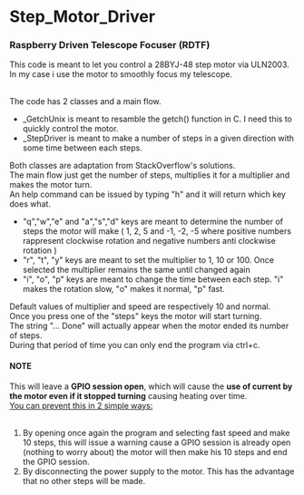 <h1> Step_Motor_Driver </h1>
<h3> Raspberry Driven Telescope Focuser (RDTF) </h3>

This code is meant to let you control a 28BYJ-48 step motor via ULN2003.<br> In my case i use the motor to smoothly focus my telescope.<br><br>

The code has 2 classes and a main flow.
* _GetchUnix is meant to resamble the getch() function in C. I need this to quickly control the motor.
* _StepDriver is meant to make a number of steps in a given direction with some time between each steps.

Both classes are adaptation from StackOverflow's solutions.<br>
The main flow just get the number of steps, multiplies it for a multiplier and makes the motor turn.<br>
An help command can be issued by typing "h" and it will return which key does what.<br>
* "q","w","e" and "a","s","d" keys are meant to determine the number of steps the motor will make 
( 1, 2, 5 and -1, -2, -5 where positive numbers rappresent clockwise rotation and negative numbers anti clockwise rotation )
* "r", "t", "y" keys are meant to set the multiplier to 1, 10 or 100. Once selected the multiplier remains the same until changed again
* "i", "o", "p" keys are meant to change the time between each step. "i" makes the rotation slow, "o" makes it normal, "p" fast.

Default values of multiplier and speed are respectively 10 and normal.<br>
Once you press one of the "steps" keys the motor will start turning.<br> 
The string "... Done" will actually appear when the motor ended its number of steps.<br>
During that period of time you can only end the program via ctrl+c.<br>
<h4> NOTE </h4>
This will leave a <b>GPIO session open</b>, which will cause the <b>use of current by the motor even if it stopped turning</b> causing heating over time.<br>
<u>You can prevent this in 2 simple ways:</u><br><br>
<ol>
<li> By opening once again the program and selecting fast speed and make 10 steps, this will issue a warning cause a GPIO session is already open (nothing to worry about) the motor will then make his 10 steps and end the GPIO session.</li> 
<li> By disconnecting the power supply to the motor. This has the advantage that no other steps will be made. </li>
</ol>
